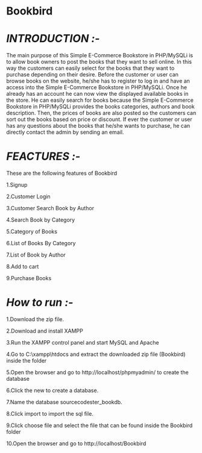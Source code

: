# Bookbird


# *INTRODUCTION :-*

The main purpose of this Simple E-Commerce Bookstore in PHP/MySQLi is to allow book owners to post the books that they want to sell online. In this way the customers can easily select for the books that they want to purchase depending on their desire. Before the customer or user can browse books on the website, he/she has to register to log in and have an access into the Simple E-Commerce Bookstore in PHP/MySQLi. Once he already has an account he can now view the displayed available books in the store. He can easily search for books because the Simple E-Commerce Bookstore in PHP/MySQLi provides the books categories, authors and book description. Then, the prices of books are also posted so the customers can sort out the books based on price or discount. If ever the customer or user has any questions about the books that he/she wants to purchase, he can directly contact the admin by sending an email.


# *FEACTURES :-*

These are the following features of Bookbird

1.Signup

2.Customer Login

3.Customer Search Book by Author

4.Search Book by Category

5.Category of Books

6.List of Books By Category

7.List of Book by Author

8.Add to cart

9.Purchase Books


# *How to run :-* 

1.Download the zip file.

2.Download and install XAMPP

3.Run the XAMPP control panel and start MySQL and Apache

4.Go to C:\xampp\htdocs and extract the downloaded zip file (Bookbird) inside the folder

5.Open the browser and go to http://localhost/phpmyadmin/ to create the database

6.Click the new to create a database.

7.Name the database sourcecodester_bookdb.

8.Click import to import the sql file.

9.Click choose file and select the file that can be found inside the Bookbird folder

10.Open the browser and go to  http://localhost/Bookbird
